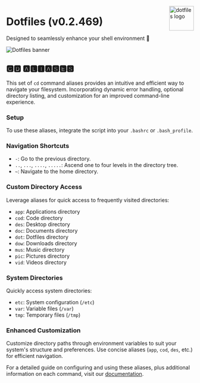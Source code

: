 <!-- markdownlint-disable MD033 MD041 MD043 -->

<img
  src="https://kura.pro/dotfiles/v2/images/logos/dotfiles.svg"
  alt="dotfiles logo"
  width="66"
  align="right"
/>

<!-- markdownlint-enable MD033 MD041 -->

# Dotfiles (v0.2.469)

Designed to seamlessly enhance your shell environment 🐚

![Dotfiles banner][banner]

## 🅲🅳 🅰🅻🅸🅰🆂🅴🆂

This set of `cd` command aliases provides an intuitive and efficient way to
navigate your filesystem. Incorporating dynamic error handling, optional
directory listing, and customization for an improved command-line experience.

### Setup

To use these aliases, integrate the script into your `.bashrc` or `.bash_profile`.

### Navigation Shortcuts

* `-`: Go to the previous directory.
* `..`, `...`, `....`, `.....`: Ascend one to four levels in the directory tree.
* `~`: Navigate to the home directory.

### Custom Directory Access

Leverage aliases for quick access to frequently visited directories:

* `app`: Applications directory
* `cod`: Code directory
* `des`: Desktop directory
* `doc`: Documents directory
* `dot`: Dotfiles directory
* `dow`: Downloads directory
* `mus`: Music directory
* `pic`: Pictures directory
* `vid`: Videos directory

### System Directories

Quickly access system directories:

* `etc`: System configuration (`/etc`)
* `var`: Variable files (`/var`)
* `tmp`: Temporary files (`/tmp`)

### Enhanced Customization

Customize directory paths through environment variables to suit your system's
structure and preferences. Use concise aliases (`app`, `cod`, `des`, etc.) for
efficient navigation.

For a detailed guide on configuring and using these aliases, plus additional
information on each command, visit our [documentation](https://dotfiles.io).

[banner]: https://kura.pro/dotfiles/v2/images/titles/title-dotfiles.svg
